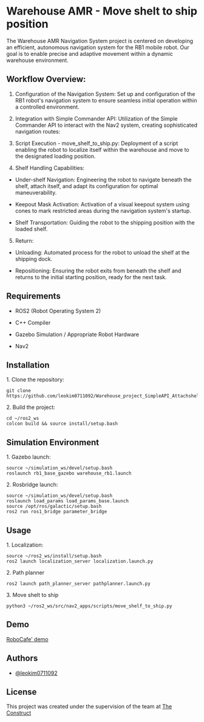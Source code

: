# Warehouse AMR - Move shelt to ship position

The Warehouse AMR Navigation System project is centered on developing an efficient, autonomous navigation system for the RB1 mobile robot. Our goal is to enable precise and adaptive movement within a dynamic warehouse environment.

## Workflow Overview:

1. Configuration of the Navigation System: 
Set up and configuration of the RB1 robot's navigation system to ensure seamless initial operation within a controlled environment.

2. Integration with Simple Commander API:
   Utilization of the Simple Commander API to interact with the Nav2 system, creating sophisticated navigation routes: 

3. Script Execution - move_shelf_to_ship.py: 
Deployment of a script enabling the robot to localize itself within the warehouse and move to the designated loading position.

4. Shelf Handling Capabilities: 
- Under-shelf Navigation: Engineering the robot to navigate beneath the shelf, attach itself, and adapt its configuration for optimal maneuverability.
  
- Keepout Mask Activation: Activation of a visual keepout system using cones to mark restricted areas during the navigation system's startup.
  
- Shelf Transportation: Guiding the robot to the shipping position with the loaded shelf.

5. Return: 
- Unloading: Automated process for the robot to unload the shelf at the shipping dock.
  
- Repositioning: Ensuring the robot exits from beneath the shelf and returns to the initial starting position, ready for the next task.

## Requirements

- ROS2 (Robot Operating System 2)

- C++ Compiler

- Gazebo Simulation / Appropriate Robot Hardware
  
- Nav2

## Installation

1\. Clone the repository:

   ```
   git clone https://github.com/leokim0711092/Warehouse_project_SimpleAPI_Attachshelf.git
   ```

2\. Build the project:
   ```
   cd ~/ros2_ws
   colcon build && source install/setup.bash
   ```

## Simulation Environment
1\. Gazebo launch:
   ```
   source ~/simulation_ws/devel/setup.bash
   roslaunch rb1_base_gazebo warehouse_rb1.launch
   ```
2\. Rosbridge launch:
   ```
   source ~/simulation_ws/devel/setup.bash
   roslaunch load_params load_params_base.launch
   source /opt/ros/galactic/setup.bash
   ros2 run ros1_bridge parameter_bridge
   ```
## Usage
1\. Localization:
   ```
   source ~/ros2_ws/install/setup.bash
   ros2 launch localization_server localization.launch.py
   ```
2\. Path planner
   ```
   ros2 launch path_planner_server pathplanner.launch.py
   ```
3\. Move shelt to ship
   ```
   python3 ~/ros2_ws/src/nav2_apps/scripts/move_shelf_to_ship.py
   ```

## Demo

[RoboCafe' demo
](https://www.youtube.com/watch?v=-7of2jbOiUU)

## Authors

- [@leokim0711092](https://github.com/leokim0711092)

## License
This project was created under the supervision of the team at [The Construct](https://theconstructsim.com/)
